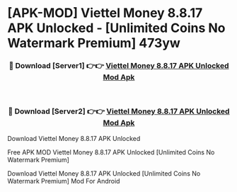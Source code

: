 # [APK-MOD] Viettel Money 8.8.17 APK Unlocked - [Unlimited Coins No Watermark Premium] 473yw



<div align="center">
<h3>🔴 Download [Server1] 👉👉 <a href="https://momento.my/?title=Viettel_Money_8.8.17_APK_Unlocked">Viettel Money 8.8.17 APK Unlocked Mod Apk</a></h3><br>

<h3>🔴 Download [Server2] 👉👉 <a href="https://momento.my/?title=Viettel_Money_8.8.17_APK_Unlocked">Viettel Money 8.8.17 APK Unlocked Mod Apk</a></h3>
</div>



Download Viettel Money 8.8.17 APK Unlocked 

Free APK MOD Viettel Money 8.8.17 APK Unlocked [Unlimited Coins No Watermark Premium]

Download Viettel Money 8.8.17 APK Unlocked [Unlimited Coins No Watermark Premium] Mod For Android
